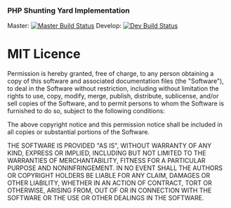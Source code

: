 ### PHP Shunting Yard Implementation

Master: [![Master Build Status](https://travis-ci.org/sergej-kurakin/php-shunting-yard.png?branch=master)](https://travis-ci.org/sergej-kurakin/php-shunting-yard)
Develop: [![Dev Build Status](https://travis-ci.org/sergej-kurakin/php-shunting-yard.png?branch=dev)](https://travis-ci.org/sergej-kurakin/php-shunting-yard)

# MIT Licence

Permission is hereby granted, free of charge, to any person obtaining a copy of this software and associated documentation files (the "Software"), to deal in the Software without restriction, including without limitation the rights to use, copy, modify, merge, publish, distribute, sublicense, and/or sell copies of the Software, and to permit persons to whom the Software is furnished to do so, subject to the following conditions:

The above copyright notice and this permission notice shall be included in all copies or substantial portions of the Software.

THE SOFTWARE IS PROVIDED "AS IS", WITHOUT WARRANTY OF ANY KIND, EXPRESS OR IMPLIED, INCLUDING BUT NOT LIMITED TO THE WARRANTIES OF MERCHANTABILITY, FITNESS FOR A PARTICULAR PURPOSE AND NONINFRINGEMENT. IN NO EVENT SHALL THE AUTHORS OR COPYRIGHT HOLDERS BE LIABLE FOR ANY CLAIM, DAMAGES OR OTHER LIABILITY, WHETHER IN AN ACTION OF CONTRACT, TORT OR OTHERWISE, ARISING FROM, OUT OF OR IN CONNECTION WITH THE SOFTWARE OR THE USE OR OTHER DEALINGS IN THE SOFTWARE.